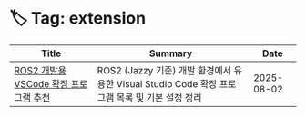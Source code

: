 # 🏷️ Tag: extension

| Title | Summary | Date |
|-------|---------|------|
| [ROS2 개발용 VSCode 확장 프로그램 추천](https://github.com/MinHyeok-lee1/TIL/blob/main/2025/08/02-Ros2VscExtensions.md) | ROS2 (Jazzy 기준) 개발 환경에서 유용한 Visual Studio Code 확장 프로그램 목록 및 기본 설정 정리 | 2025-08-02 |
